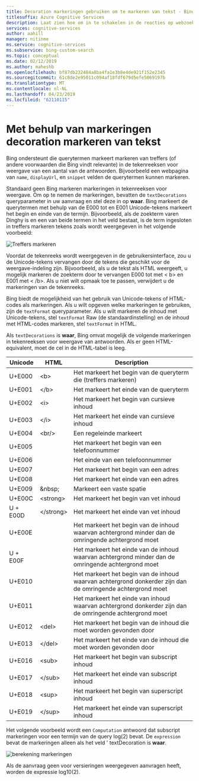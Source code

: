 ```yaml
---
title: Decoration markeringen gebruiken om te markeren van tekst - Bing Custom Search
titlesuffix: Azure Cognitive Services
description: Laat zien hoe om in te schakelen in de reacties op webzoekopdrachten grafische tekstelementen.
services: cognitive-services
author: aahill
manager: nitinme
ms.service: cognitive-services
ms.subservice: bing-custom-search
ms.topic: conceptual
ms.date: 02/12/2019
ms.author: maheshb
ms.openlocfilehash: bf87db232484a8ba4fa1e3b8e4de921f152e2345
ms.sourcegitcommit: 61c8de2e95011c094af18fdf679d5efe5069197b
ms.translationtype: MT
ms.contentlocale: nl-NL
ms.lasthandoff: 04/23/2019
ms.locfileid: "62110115"
---
```

# <a name="using-decoration-markers-to-highlight-text"></a>Met behulp van markeringen decoration markeren van tekst

Bing ondersteunt die querytermen markeert markeren van treffers (of andere voorwaarden die Bing vindt relevante) in de tekenreeksen voor weergave van een aantal van de antwoorden. Bijvoorbeeld een webpagina van `name`, `displayUrl`, en `snippet` velden de querytermen kunnen markeren.

Standaard geen Bing markeren markeringen in tekenreeksen voor weergave. Om op te nemen de markeringen, bevatten de `textDecorations` queryparameter in uw aanvraag en stel deze in op **waar**. Bing markeert de querytermen met behulp van de E000 tot en E001 Unicode-tekens markeert het begin en einde van de termijn. Bijvoorbeeld, als de zoekterm varen Dinghy is en een van beide termen in het veld bestaat, is de term ingesloten in treffers markeren tekens zoals wordt weergegeven in het volgende voorbeeld:  
  
![Treffers markeren](./media/bing-hit-highlighting.PNG) 

Voordat de tekenreeks wordt weergegeven in de gebruikersinterface, zou u de Unicode-tekens vervangen door de tekens die geschikt voor de weergave-indeling zijn. Bijvoorbeeld, als u de tekst als HTML weergeeft, u mogelijk markeren de zoekterm door te vervangen E000 tot met < b\> en E001 met < /b\>. Als u niet wilt opmaak toe te passen, verwijdert u de markeringen van de tekenreeks. 

Bing biedt de mogelijkheid van het gebruik van Unicode-tekens of HTML-codes als markeringen. Als u wilt opgeven welke markeringen te gebruiken, zijn de `textFormat` queryparameter. Als u wilt markeren de inhoud met Unicode-tekens, stel `textFormat` Raw (de standaardinstelling) en de inhoud met HTML-codes markeren, stel `textFormat` in HTML. 
  
Als `textDecorations` is **waar**, Bing omvat mogelijk de volgende markeringen in tekenreeksen voor weergave van antwoorden. Als er geen HTML-equivalent, moet de cel in de HTML-tabel is leeg.

|Unicode|HTML|Description
|-|-|-
|U+E000|\<b>|Het markeert het begin van de queryterm die (treffers markeren)
|U+E001|\</b>|Het markeert het einde van de queryterm
|U+E002|\<i>|Het markeert het begin van cursieve inhoud 
|U+E003|\</i>|Het markeert het einde van cursieve inhoud
|U+E004|\<br/>|Een regeleinde markeert
|U+E005||Het markeert het begin van een telefoonnummer
|U+E006||Het einde van een telefoonnummer
|U+E007||Het markeert het begin van een adres
|U+E008||Het markeert het einde van een adres
|U+E009|\&nbsp;|Markeert een vaste spatie
|U+E00C|\<strong>|Het markeert het begin van vet inhoud
|U + E00D|\</strong>|Het markeert het einde van vet inhoud
|U+E00E||Het markeert het begin van de inhoud waarvan achtergrond minder dan de omringende achtergrond moet
|U + E00F||Het markeert het einde van de inhoud waarvan achtergrond minder dan de omringende achtergrond moet
|U+E010||Het markeert het begin van de inhoud waarvan achtergrond donkerder zijn dan de omringende achtergrond moet
|U+E011||Het markeert het einde van inhoud waarvan achtergrond donkerder zijn dan de omringende achtergrond moet
|U+E012|\<del>|Het markeert het begin van de inhoud die moet worden gevonden door
|U+E013|\</del>|Het markeert het einde van de inhoud die moet worden gevonden door
|U+E016|\<sub>|Het markeert het begin van subscript inhoud
|U+E017|\</sub>|Het markeert het einde van subscript inhoud
|U+E018|\<sup>|Het markeert het begin van superscript inhoud
|U+E019|\</sup>|Het markeert het einde van superscript inhoud

Het volgende voorbeeld wordt een `Computation` antwoord dat subscript markeringen voor een termijn van de query log(2) bevat. De `expression` bevat de markeringen alleen als het veld ' textDecoration is **waar**.

![berekening markeringen](./media/bing-markers-computation.PNG) 

Als de aanvraag geen voor versieringen weergegeven aanvragen heeft, worden de expressie log10(2). 
  
